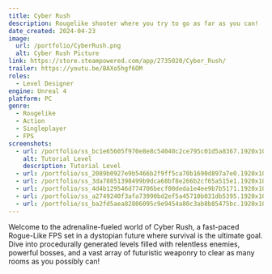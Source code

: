 ```yaml
---
title: Cyber Rush
description: Rougelike shooter where you try to go as far as you can!
date_created: 2024-04-23
image:
  url: /portfolio/CyberRush.png
  alt: Cyber Rush Picture
link: https://store.steampowered.com/app/2735020/Cyber_Rush/
trailer: https://youtu.be/BAXo5hgf6OM
roles:
  - Level Designer
engine: Unreal 4
platform: PC
genre:
  - Rougelike
  - Action
  - Singleplayer
  - FPS
screenshots:
  - url: /portfolio/ss_bc1e65605f970e8e8c54040c2ce795c01d5a8367.1920x1080.jpg
    alt: Tutorial Level
    description: Tutorial Level
  - url: /portfolio/ss_2089b0927e9b5466b2f9ff5ca70b1690d897a7e0.1920x1080.jpg
  - url: /portfolio/ss_3da78851398499b9dca68bf8e266b2cf65a515e1.1920x1080.jpg
  - url: /portfolio/ss_4d4b129546d774706becf00deda1e4ee9b7b5171.1920x1080.jpg
  - url: /portfolio/ss_a2749240f3afa73990bd2ef5a45710b031db5395.1920x1080.jpg
  - url: /portfolio/ss_ba2fd5aea82806095c9e9454a80c3ab8b85475bc.1920x1080.jpg
---
```

Welcome to the adrenaline-fueled world of Cyber Rush, a fast-paced Rogue-Like FPS set in a dystopian future where survival is the ultimate goal. Dive into procedurally generated levels filled with relentless enemies, powerful bosses, and a vast array of futuristic weaponry to clear as many rooms as you possibly can!